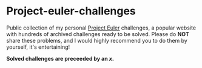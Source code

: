 # Project-euler-challenges
Public collection of my personal [Project Euler](https://www.projecteuler.net) challenges, a popular website with hundreds of archived challenges ready to be solved.
Please do __NOT__ share these problems, and I would highly recommend you to do them by yourself, it's entertaining! 

__Solved challenges are preceeded by an *x*.__
